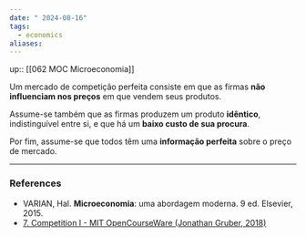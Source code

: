 ```yaml
---
date: " 2024-08-16"
tags:
  - economics
aliases:
---
```


up:: [[062 MOC Microeconomia]]

Um mercado de competição perfeita consiste em que as firmas **não influenciam nos preços** em que vendem seus produtos.

Assume-se também que as firmas produzem um produto **idêntico**, indistinguível entre si, e que há um **baixo custo de sua procura**. 

Por fim, assume-se que todos têm uma **informação perfeita** sobre o preço de mercado.

---
### References
- VARIAN, Hal. **Microeconomia**: uma abordagem moderna. 9 ed. Elsevier, 2015.
- [7. Competition I - MIT OpenCourseWare (Jonathan Gruber, 2018)](https://www.youtube.com/watch?v=BNy84DCRxzo&list=PLUl4u3cNGP62oJSoqb4Rf-vZMGUBe59G-&index=7)